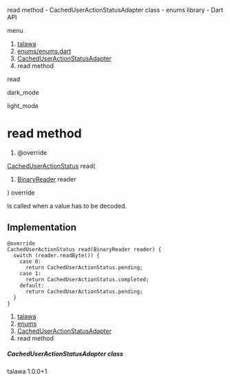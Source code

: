 




read method - CachedUserActionStatusAdapter class - enums library - Dart API







menu

1. [talawa](../../index.html)
2. [enums/enums.dart](../../enums_enums/enums_enums-library.html)
3. [CachedUserActionStatusAdapter](../../enums_enums/CachedUserActionStatusAdapter-class.html)
4. read method

read


dark\_mode

light\_mode




# read method


1. @override

[CachedUserActionStatus](../../enums_enums/CachedUserActionStatus.html)
read(

1. [BinaryReader](https://pub.dev/documentation/hive/2.2.3/hive/BinaryReader-class.html) reader

)
override

Is called when a value has to be decoded.


## Implementation

```
@override
CachedUserActionStatus read(BinaryReader reader) {
  switch (reader.readByte()) {
    case 0:
      return CachedUserActionStatus.pending;
    case 1:
      return CachedUserActionStatus.completed;
    default:
      return CachedUserActionStatus.pending;
  }
}
```

 


1. [talawa](../../index.html)
2. [enums](../../enums_enums/enums_enums-library.html)
3. [CachedUserActionStatusAdapter](../../enums_enums/CachedUserActionStatusAdapter-class.html)
4. read method

##### CachedUserActionStatusAdapter class





talawa
1.0.0+1






